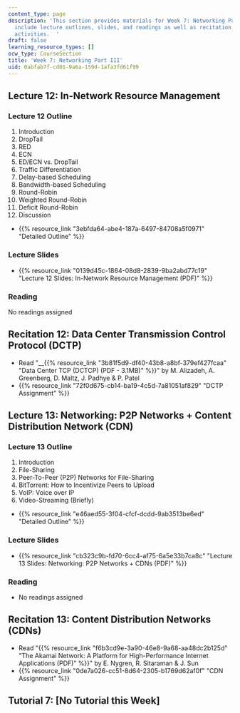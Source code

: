 ```yaml
---
content_type: page
description: 'This section provides materials for Week 7: Networking Part III. Materials
  include lecture outlines, slides, and readings as well as recitation and assignment
  activities.  '
draft: false
learning_resource_types: []
ocw_type: CourseSection
title: 'Week 7: Networking Part III'
uid: 0abfab7f-cd01-9a6a-159d-1afa3fd61f99
---
```

## Lecture 12: In-Network Resource Management

### Lecture 12 Outline

1. Introduction
2. DropTail
3. RED
4. ECN
5. ED/ECN vs. DropTail
6. Traffic Differentiation
7. Delay-based Scheduling
8. Bandwidth-based Scheduling
9. Round-Robin
10. Weighted Round-Robin
11. Deficit Round-Robin
12. Discussion

- {{% resource_link "3ebfda64-abe4-187a-6497-84708a5f0971" "Detailed Outline" %}}

### Lecture Slides

- {{% resource_link "0139d45c-1864-08d8-2839-9ba2abd77c19" "Lecture 12 Slides: In-Network Resource Management (PDF)" %}}

### Reading

No readings assigned

## Recitation 12: Data Center Transmission Control Protocol (DCTP)

- Read "\_\_{{% resource_link "3b81f5d9-df40-43b8-a8bf-379ef427fcaa" "Data Center TCP (DCTCP) (PDF - 3.1MB)" %}}" by M. Alizadeh, A. Greenberg, D. Maltz, J. Padhye & P. Patel
- {{% resource_link "72f0d675-cb14-ba19-4c5d-7a81051af829" "DCTP Assignment" %}}

## Lecture 13: Networking: P2P Networks + Content Distribution Network (CDN)

### Lecture 13 Outline

1. Introduction
2. File-Sharing
3. Peer-To-Peer (P2P) Networks for File-Sharing
4. BitTorrent: How to Incentivize Peers to Upload
5. VoIP: Voice over IP
6. Video-Streaming (Briefly)

- {{% resource_link "e46aed55-3f04-cfcf-dcdd-9ab3513be6ed" "Detailed Outline" %}}

### Lecture Slides

- {{% resource_link "cb323c9b-fd70-6cc4-af75-6a5e33b7ca8c" "Lecture 13 Slides: Networking: P2P Networks + CDNs (PDF)" %}}

### Reading

- No readings assigned

## Recitation 13: Content Distribution Networks (CDNs)

- Read "{{% resource_link "f6b3cd9e-3a90-46e8-9a68-aa48dc2b125d" "The Akamai Network: A Platform for High-Performance Internet Applications (PDF)" %}}" by E. Nygren, R. Sitaraman & J. Sun
- {{% resource_link "0de7a026-cc51-8d64-2305-b1769d62af0f" "CDN Assignment" %}}

## Tutorial 7: \[No Tutorial this Week\]